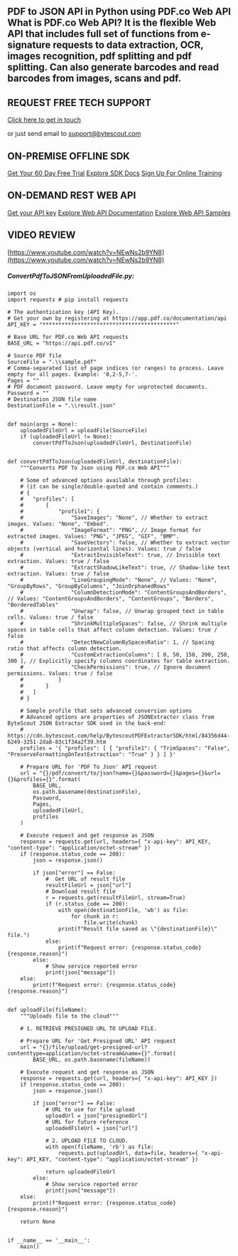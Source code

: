 ## PDF to JSON API in Python using PDF.co Web API What is PDF.co Web API? It is the flexible Web API that includes full set of functions from e-signature requests to data extraction, OCR, images recognition, pdf splitting and pdf splitting. Can also generate barcodes and read barcodes from images, scans and pdf.

## REQUEST FREE TECH SUPPORT

[Click here to get in touch](https://bytescout.zendesk.com/hc/en-us/requests/new?subject=PDF.co%20Web%20API%20Question)

or just send email to [support@bytescout.com](mailto:support@bytescout.com?subject=PDF.co%20Web%20API%20Question) 

## ON-PREMISE OFFLINE SDK 

[Get Your 60 Day Free Trial](https://bytescout.com/download/web-installer?utm_source=github-readme)
[Explore SDK Docs](https://bytescout.com/documentation/index.html?utm_source=github-readme)
[Sign Up For Online Training](https://academy.bytescout.com/)


## ON-DEMAND REST WEB API

[Get your API key](https://pdf.co/documentation/api?utm_source=github-readme)
[Explore Web API Documentation](https://pdf.co/documentation/api?utm_source=github-readme)
[Explore Web API Samples](https://github.com/bytescout/ByteScout-SDK-SourceCode/tree/master/PDF.co%20Web%20API)

## VIDEO REVIEW

[https://www.youtube.com/watch?v=NEwNs2b9YN8](https://www.youtube.com/watch?v=NEwNs2b9YN8)




<!-- code block begin -->

##### **ConvertPdfToJSONFromUploadedFile.py:**
    
```
import os
import requests # pip install requests

# The authentication key (API Key).
# Get your own by registering at https://app.pdf.co/documentation/api
API_KEY = "******************************************"

# Base URL for PDF.co Web API requests
BASE_URL = "https://api.pdf.co/v1"

# Source PDF file
SourceFile = ".\\sample.pdf"
# Comma-separated list of page indices (or ranges) to process. Leave empty for all pages. Example: '0,2-5,7-'.
Pages = ""
# PDF document password. Leave empty for unprotected documents.
Password = ""
# Destination JSON file name
DestinationFile = ".\\result.json"


def main(args = None):
    uploadedFileUrl = uploadFile(SourceFile)
    if (uploadedFileUrl != None):
        convertPdfToJson(uploadedFileUrl, DestinationFile)


def convertPdfToJson(uploadedFileUrl, destinationFile):
    """Converts PDF To Json using PDF.co Web API"""

    # Some of advanced options available through profiles:
    # (it can be single/double-quoted and contain comments.)
    # {
    # 	"profiles": [
    # 		{
    # 			"profile1": {
    # 				"SaveImages": "None", // Whether to extract images. Values: "None", "Embed".
    # 				"ImageFormat": "PNG", // Image format for extracted images. Values: "PNG", "JPEG", "GIF", "BMP".
    # 				"SaveVectors": false, // Whether to extract vector objects (vertical and horizontal lines). Values: true / false
    # 				"ExtractInvisibleText": true, // Invisible text extraction. Values: true / false
    # 				"ExtractShadowLikeText": true, // Shadow-like text extraction. Values: true / false
    # 				"LineGroupingMode": "None", // Values: "None", "GroupByRows", "GroupByColumns", "JoinOrphanedRows"
    # 				"ColumnDetectionMode": "ContentGroupsAndBorders", // Values: "ContentGroupsAndBorders", "ContentGroups", "Borders", "BorderedTables"
    # 				"Unwrap": false, // Unwrap grouped text in table cells. Values: true / false
    # 				"ShrinkMultipleSpaces": false, // Shrink multiple spaces in table cells that affect column detection. Values: true / false
    # 				"DetectNewColumnBySpacesRatio": 1, // Spacing ratio that affects column detection.
    # 				"CustomExtractionColumns": [ 0, 50, 150, 200, 250, 300 ], // Explicitly specify columns coordinates for table extraction.
    # 				"CheckPermissions": true, // Ignore document permissions. Values: true / false
    # 			}
    # 		}
    # 	]
    # }

    # Sample profile that sets advanced conversion options
    # Advanced options are properties of JSONExtractor class from ByteScout JSON Extractor SDK used in the back-end:
    # https://cdn.bytescout.com/help/BytescoutPDFExtractorSDK/html/84356d44-6249-3251-2da8-83c1f34a2f39.htm
    profiles = '{ "profiles": [ { "profile1": { "TrimSpaces": "False", "PreserveFormattingOnTextExtraction": "True" } } ] }'

    # Prepare URL for 'PDF To Json' API request
    url = "{}/pdf/convert/to/json?name={}&password={}&pages={}&url={}&profiles={}".format(
        BASE_URL,
        os.path.basename(destinationFile),
        Password,
        Pages,
        uploadedFileUrl,
        profiles
    )

    # Execute request and get response as JSON
    response = requests.get(url, headers={ "x-api-key": API_KEY, "content-type": "application/octet-stream" })
    if (response.status_code == 200):
        json = response.json()

        if json["error"] == False:
            #  Get URL of result file
            resultFileUrl = json["url"]            
            # Download result file
            r = requests.get(resultFileUrl, stream=True)
            if (r.status_code == 200):
                with open(destinationFile, 'wb') as file:
                    for chunk in r:
                        file.write(chunk)
                print(f"Result file saved as \"{destinationFile}\" file.")
            else:
                print(f"Request error: {response.status_code} {response.reason}")
        else:
            # Show service reported error
            print(json["message"])
    else:
        print(f"Request error: {response.status_code} {response.reason}")


def uploadFile(fileName):
    """Uploads file to the cloud"""
    
    # 1. RETRIEVE PRESIGNED URL TO UPLOAD FILE.

    # Prepare URL for 'Get Presigned URL' API request
    url = "{}/file/upload/get-presigned-url?contenttype=application/octet-stream&name={}".format(
        BASE_URL, os.path.basename(fileName))
    
    # Execute request and get response as JSON
    response = requests.get(url, headers={ "x-api-key": API_KEY })
    if (response.status_code == 200):
        json = response.json()
        
        if json["error"] == False:
            # URL to use for file upload
            uploadUrl = json["presignedUrl"]
            # URL for future reference
            uploadedFileUrl = json["url"]

            # 2. UPLOAD FILE TO CLOUD.
            with open(fileName, 'rb') as file:
                requests.put(uploadUrl, data=file, headers={ "x-api-key": API_KEY, "content-type": "application/octet-stream" })

            return uploadedFileUrl
        else:
            # Show service reported error
            print(json["message"])    
    else:
        print(f"Request error: {response.status_code} {response.reason}")

    return None


if __name__ == '__main__':
    main()
```

<!-- code block end -->
